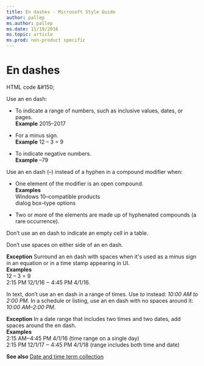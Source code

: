 ```yaml
---
title: En dashes - Microsoft Style Guide
author: pallep
ms.author: pallep
ms.date: 11/19/2016
ms.topic: article
ms.prod: non-product specific
---
```


# En dashes

HTML code &\#150;

Use an en dash:

  - To indicate a range of numbers, such as inclusive values, dates, or pages.  
**Example** 2015–2017
    
  - For a minus sign.  
**Example** 12 – 3 = 9
    
  - To indicate negative numbers.  
**Example** –79

Use an en dash (–) instead of a hyphen in a compound modifier when:

  - One element of the modifier is an open compound.  
**Examples**  
Windows 10–compatible products   
dialog box–type options
    
  - Two or more of the elements are made up of hyphenated compounds (a rare occurrence). 

Don’t use an en dash to indicate an empty cell in a table.

Don’t use spaces on either side of an en dash. 

**Exception** Surround an en dash with spaces when it's used as a minus sign in an equation or in a time stamp appearing in UI.  
**Examples**  
12 – 3 = 9   
2:15 PM 12/1/16 ‒ 4:45 PM 4/1/16.

In text, don’t use an en dash in a range of times. Use *to* instead: *10:00 AM to 2:00 PM.* In a schedule or listing, use an en dash with no spaces around it: *10:00 AM–2:00 PM*. 

**Exception** In a date range that includes two times and two dates, add spaces around the en dash.  
**Examples**  
2:15 AM‒4:45 PM 4/1/16 (time range on a single day)  
2:15 PM 12/1/17 ‒ 4:45 PM 4/1/18 (range includes both time and date)

**See also** [Date and time term collection](/style-guide/a-z-word-list-term-collections/term-collections/date-time-terms)
